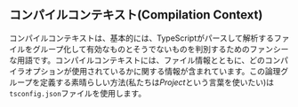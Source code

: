 ## コンパイルコンテキスト(Compilation Context)
コンパイルコンテキストは、基本的には、TypeScriptがパースして解析するファイルをグループ化して有効なものとそうでないものを判別するためのファンシーな用語です。コンパイルコンテキストには、ファイル情報とともに、どのコンパイラオプションが使用されているかに関する情報が含まれています。この論理グループを定義する素晴らしい方法(私たちは*Project*という言葉を使いたい)は`tsconfig.json`ファイルを使用します。
